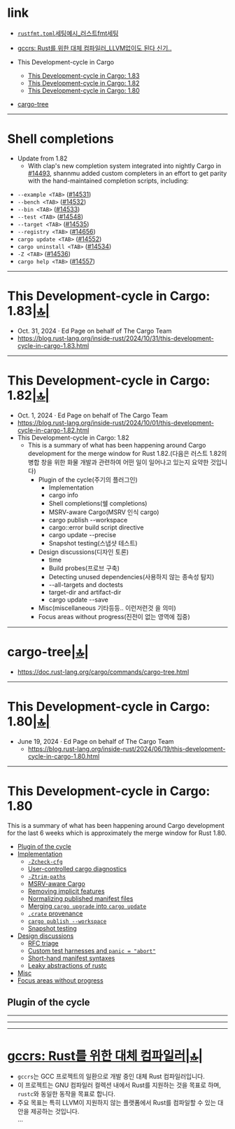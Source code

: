 # link

- [`rustfmt.toml`세팅예시_러스트fmt세팅](https://github.com/taiki-e/pin-project/blob/main/.rustfmt.toml)
- [gccrs: Rust를 위한 대체 컴파일러_LLVM없이도 된다 신기..](#gccrs-rust를-위한-대체-컴파일러)
- This Development-cycle in Cargo
  - [This Development-cycle in Cargo: 1.83](#this-development-cycle-in-cargo-183)
  - [This Development-cycle in Cargo: 1.82](#this-development-cycle-in-cargo-182)
  - [This Development-cycle in Cargo: 1.80](#this-development-cycle-in-cargo-180-1)

- [cargo-tree](#cargo-tree)

<hr />

# Shell completions
- Update from 1.82
  - With clap's new completion system integrated into nightly Cargo in [#14493](https://github.com/rust-lang/cargo/pull/14493), shannmu added custom completers in an effort to get parity with the hand-maintained completion scripts, including:

<ul>
<li><code>--example &lt;TAB&gt;</code> (<a href="https://github.com/rust-lang/cargo/pull/14531">#14531</a>)</li>
<li><code>--bench &lt;TAB&gt;</code> (<a href="https://github.com/rust-lang/cargo/pull/14532">#14532</a>)</li>
<li><code>--bin &lt;TAB&gt;</code> (<a href="https://github.com/rust-lang/cargo/pull/14533">#14533</a>)</li>
<li><code>--test &lt;TAB&gt;</code> (<a href="https://github.com/rust-lang/cargo/pull/14548">#14548</a>)</li>
<li><code>--target &lt;TAB&gt;</code> (<a href="https://github.com/rust-lang/cargo/pull/14535">#14535</a>)</li>
<li><code>--registry &lt;TAB&gt;</code> (<a href="https://github.com/rust-lang/cargo/pull/14656">#14656</a>)</li>
<li><code>cargo update &lt;TAB&gt;</code> (<a href="https://github.com/rust-lang/cargo/pull/14552">#14552</a>)</li>
<li><code>cargo uninstall &lt;TAB&gt;</code> (<a href="https://github.com/rust-lang/cargo/pull/14534">#14534</a>)</li>
<li><code>-Z &lt;TAB&gt;</code> (<a href="https://github.com/rust-lang/cargo/pull/14536">#14536</a>)</li>
<li><code>cargo help &lt;TAB&gt;</code> (<a href="https://github.com/rust-lang/cargo/pull/14557">#14557</a>)</li>
</ul>

<hr />

# This Development-cycle in Cargo: 1.83[|🔝|](#link)
- Oct. 31, 2024 · Ed Page on behalf of The Cargo Team
- https://blog.rust-lang.org/inside-rust/2024/10/31/this-development-cycle-in-cargo-1.83.html

<hr />

# This Development-cycle in Cargo: 1.82[|🔝|](#link)
- Oct. 1, 2024 · Ed Page on behalf of The Cargo Team
- https://blog.rust-lang.org/inside-rust/2024/10/01/this-development-cycle-in-cargo-1.82.html
- This Development-cycle in Cargo: 1.82
  - This is a summary of what has been happening around Cargo development for the merge window for Rust 1.82.(다음은 러스트 1.82의 병합 창을 위한 화물 개발과 관련하여 어떤 일이 일어나고 있는지 요약한 것입니다)
    - Plugin of the cycle(주기의 플러그인)
      - Implementation
      - cargo info
      - Shell completions(쉘 completions)
      - MSRV-aware Cargo(MSRV 인식 cargo)
      - cargo publish --workspace
      - cargo::error build script directive
      - cargo update --precise <prerelease>
      - Snapshot testing(스냅샷 테스트)
    - Design discussions(디자인 토론)
      - time
      - Build probes(프로브 구축)
      - Detecting unused dependencies(사용하지 않는 종속성 탐지)
      - --all-targets and doctests
      - target-dir and artifact-dir
      - cargo update --save
    - Misc(miscellaneous 기타등등.. 이런저런것 을 의미)
    - Focus areas without progress(진전이 없는 영역에 집중)

<hr />

# cargo-tree[|🔝|](#link)
- https://doc.rust-lang.org/cargo/commands/cargo-tree.html

<hr />

# This Development-cycle in Cargo: 1.80[|🔝|](#link)
- June 19, 2024 · Ed Page on behalf of The Cargo Team
  - https://blog.rust-lang.org/inside-rust/2024/06/19/this-development-cycle-in-cargo-1.80.html


<hr>

<h1><a href="https://blog.rust-lang.org/inside-rust/2024/06/19/this-development-cycle-in-cargo-1.80.html#this-development-cycle-in-cargo-180" aria-hidden="true" class="anchor" id="this-development-cycle-in-cargo-180"></a>This Development-cycle in Cargo: 1.80</h1>
<p>This is a summary of what has been happening around Cargo development for the last 6 weeks which is approximately the merge window for Rust 1.80.</p>
<!-- time period: 2024-05-03 through 2024-06-13 -->
<ul>
<li><a href="https://blog.rust-lang.org/inside-rust/2024/06/19/this-development-cycle-in-cargo-1.80.html#plugin-of-the-cycle">Plugin of the cycle</a></li>
<li><a href="https://blog.rust-lang.org/inside-rust/2024/06/19/this-development-cycle-in-cargo-1.80.html#implementation">Implementation</a>
<ul>
<li><a href="https://blog.rust-lang.org/inside-rust/2024/06/19/this-development-cycle-in-cargo-1.80.html#-zcheck-cfg"><code>-Zcheck-cfg</code></a></li>
<li><a href="https://blog.rust-lang.org/inside-rust/2024/06/19/this-development-cycle-in-cargo-1.80.html#user-controlled-cargo-diagnostics">User-controlled cargo diagnostics</a></li>
<li><a href="https://blog.rust-lang.org/inside-rust/2024/06/19/this-development-cycle-in-cargo-1.80.html#-ztrim-paths"><code>-Ztrim-paths</code></a></li>
<li><a href="https://blog.rust-lang.org/inside-rust/2024/06/19/this-development-cycle-in-cargo-1.80.html#msrv-aware-cargo">MSRV-aware Cargo</a></li>
<li><a href="https://blog.rust-lang.org/inside-rust/2024/06/19/this-development-cycle-in-cargo-1.80.html#removing-implicit-features">Removing implicit features</a></li>
<li><a href="https://blog.rust-lang.org/inside-rust/2024/06/19/this-development-cycle-in-cargo-1.80.html#normalizing-published-manifest-files">Normalizing published manifest files</a></li>
<li><a href="https://blog.rust-lang.org/inside-rust/2024/06/19/this-development-cycle-in-cargo-1.80.html#merging-cargo-upgrade-into-cargo-update">Merging <code>cargo upgrade</code> into <code>cargo update</code></a></li>
<li><a href="https://blog.rust-lang.org/inside-rust/2024/06/19/this-development-cycle-in-cargo-1.80.html#crate-provenance"><code>.crate</code> provenance</a></li>
<li><a href="https://blog.rust-lang.org/inside-rust/2024/06/19/this-development-cycle-in-cargo-1.80.html#cargo-publish---workspace"><code>cargo publish --workspace</code></a></li>
<li><a href="https://blog.rust-lang.org/inside-rust/2024/06/19/this-development-cycle-in-cargo-1.80.html#snapshot-testing">Snapshot testing</a></li>
</ul>
</li>
<li><a href="https://blog.rust-lang.org/inside-rust/2024/06/19/this-development-cycle-in-cargo-1.80.html#design-discussions">Design discussions</a>
<ul>
<li><a href="https://blog.rust-lang.org/inside-rust/2024/06/19/this-development-cycle-in-cargo-1.80.html#rfc-triage">RFC triage</a></li>
<li><a href="https://blog.rust-lang.org/inside-rust/2024/06/19/this-development-cycle-in-cargo-1.80.html#custom-test-harnesses-and-panic--abort">Custom test harnesses and <code>panic = &quot;abort&quot;</code></a></li>
<li><a href="https://blog.rust-lang.org/inside-rust/2024/06/19/this-development-cycle-in-cargo-1.80.html#short-hand-manifest-syntaxes">Short-hand manifest syntaxes</a></li>
<li><a href="https://blog.rust-lang.org/inside-rust/2024/06/19/this-development-cycle-in-cargo-1.80.html#leaky-abstractions-of-rustc">Leaky abstractions of rustc</a></li>
</ul>
</li>
<li><a href="https://blog.rust-lang.org/inside-rust/2024/06/19/this-development-cycle-in-cargo-1.80.html#misc">Misc</a></li>
<li><a href="https://blog.rust-lang.org/inside-rust/2024/06/19/this-development-cycle-in-cargo-1.80.html#focus-areas-without-progress">Focus areas without progress</a></li>
</ul>
<h2><a href="https://blog.rust-lang.org/inside-rust/2024/06/19/this-development-cycle-in-cargo-1.80.html#plugin-of-the-cycle" aria-hidden="true" class="anchor" id="plugin-of-the-cycle"></a>Plugin of the cycle</h2>

<hr>

<hr>



<hr />

# **[gccrs: Rust를 위한 대체 컴파일러](<https://news.hada.io/topic?id=17681&utm_source=discord&utm_medium=bot&utm_campaign=1480>)**[|🔝|](#link)
- `gccrs`는 GCC 프로젝트의 일환으로 개발 중인 대체 Rust 컴파일러입니다.  
- 이 프로젝트는 GNU 컴파일러 컬렉션 내에서 Rust를 지원하는 것을 목표로 하며, `rustc`와 동일한 동작을 목표로 합니다.  
- 주요 목표는 특히 LLVM이 지원하지 않는 플랫폼에서 Rust를 컴파일할 수 있는 대안을 제공하는 것입니다.  
...
